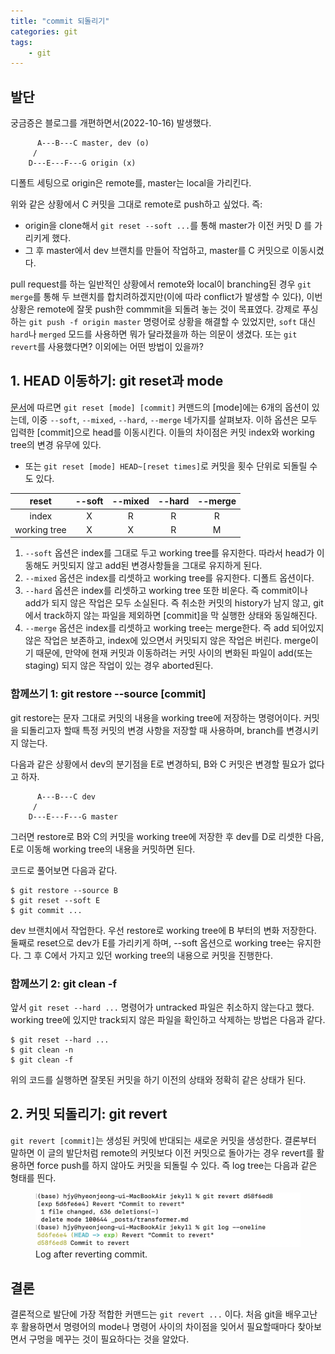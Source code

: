 ```yaml
---
title: "commit 되돌리기"
categories: git
tags:
    - git
---
```


## 발단

궁금증은 블로그를 개편하면서(2022-10-16) 발생했다. 

```
	  A---B---C master, dev (o)
	 /
    D---E---F---G origin (x)
```
디폴트 세팅으로 origin은 remote를, master는 local을 가리킨다.

위와 같은 상황에서 C 커밋을 그대로 remote로 push하고 싶었다. 즉:
- origin을 clone해서 `git reset --soft ...`를 통해 master가 이전 커밋 D 를 가리키게 했다.
- 그 후 master에서 dev 브랜치를 만들어 작업하고, master를 C 커밋으로 이동시켰다.

pull request를 하는 일반적인 상황에서 remote와 local이 branching된 경우 `git merge`를 통해 두 브랜치를 합치려하겠지만(이에 따라 conflict가 발생할 수 있다), 이번 상황은 remote에 잘못 push한 commmit을 되돌려 놓는 것이 목표였다. 강제로 푸싱하는 `git push -f origin master` 명령어로 상황을 해결할 수 있었지만, `soft` 대신 `hard`나 `merged` 모드를 사용하면 뭐가 달라졌을까 하는 의문이 생겼다. 또는 `git revert`를 사용했다면? 이외에는 어떤 방법이 있을까? 


## 1. HEAD 이동하기: git reset과 mode
[문서](https://git-scm.com/docs/git-reset)에 따르면 `git reset [mode] [commit]` 커맨드의 [mode]에는 6개의 옵션이 있는데, 이중 `--soft`, `--mixed`, `--hard`, `--merge` 네가지를 살펴보자. 이하 옵션은 모두 입력한 [commit]으로 head를 이동시킨다. 이들의 차이점은 커밋 index와 working tree의 변경 유무에 있다. 
- 또는 `git reset [mode] HEAD~[reset times]`로 커밋을 횟수 단위로 되돌릴 수도 있다.

| reset | --soft | --mixed | --hard | --merge |
|:---:|:---:|:---:|:---:|:---:|
| index | X | R | R | R |
| working tree | X | X | R | M |

1. `--soft` 옵션은 index를 그대로 두고 working tree를 유지한다. 따라서 head가 이동해도 커밋되지 않고 add된 변경사항들을 그대로 유지하게 된다.
2. `--mixed` 옵션은 index를 리셋하고 working tree를 유지한다. 디폴트 옵션이다. 
3. `--hard` 옵션은 index를 리셋하고 working tree 또한 비운다. 즉 commit이나 add가 되지 않은 작업은 모두 소실된다. 즉 취소한 커밋의 history가 남지 않고, git에서 track하지 않는 파일을 제외하면 [commit]을 막 실행한 상태와 동일해진다.
4. `--merge` 옵션은 index를 리셋하고 working tree는 merge한다. 즉 add 되어있지 않은 작업은 보존하고, index에 있으면서 커밋되지 않은 작업은 버린다. merge이기 때문에, 만약에 현재 커밋과 이동하려는 커밋 사이의 변화된 파일이 add(또는 staging) 되지 않은 작업이 있는 경우 aborted된다. 

### 함께쓰기 1: git restore --source [commit]
git restore는 문자 그대로 커밋의 내용을 working tree에 저장하는 명령어이다. 커밋을 되돌리고자 할때 특정 커밋의 변경 사항을 저장할 때 사용하며, branch를 변경시키지 않는다.  

다음과 같은 상황에서 dev의 분기점을 E로 변경하되, B와 C 커밋은 변경할 필요가 없다고 하자.

```
	  A---B---C dev
	 /
    D---E---F---G master
```

그러면 restore로 B와 C의 커밋을 working tree에 저장한 후 dev를 D로 리셋한 다음, E로 이동해 working tree의 내용을 커밋하면 된다.

코드로 풀어보면 다음과 같다.

```
$ git restore --source B  
$ git reset --soft E
$ git commit ...
```

dev 브랜치에서 작업한다. 우선 restore로 working tree에 B 부터의 변화 저장한다. 둘째로 reset으로 dev가 E를 가리키게 하며, --soft 옵션으로 working tree는 유지한다. 그 후 C에서 가지고 있던 working tree의 내용으로 커밋을 진행한다.

### 함께쓰기 2: git clean -f
앞서 `git reset --hard ...` 명령어가 untracked 파일은 취소하지 않는다고 했다. working tree에 있지만 track되지 않은 파일을 확인하고 삭제하는 방법은 다음과 같다. 

```
$ git reset --hard ...
$ git clean -n
$ git clean -f
```

위의 코드를 실행하면 잘못된 커밋을 하기 이전의 상태와 정확히 같은 상태가 된다.


## 2. 커밋 되돌리기: git revert
`git revert [commit]`는 생성된 커밋에 반대되는 새로운 커밋을 생성한다. 결론부터 말하면 이 글의 발단처럼 remote의 커밋보다 이전 커밋으로 돌아가는 경우 revert를 활용하면 force push를 하지 않아도 커밋을 되돌릴 수 있다. 즉 log tree는 다음과 같은 형태를 띈다.

<figure>
	<a href="/imgs/post-imgs/revert-commit.png"><img src="/imgs/post-imgs/revert-commit.png"></a>
	<figcaption>Log after reverting commit.</figcaption>
</figure>


## 결론

결론적으로 발단에 가장 적합한 커맨드는 `git revert ...` 이다. 처음 git을 배우고난 후 활용하면서 명령어의 mode나 명령어 사이의 차이점을 잊어서 필요할때마다 찾아보면서 구멍을 메꾸는 것이 필요하다는 것을 알았다.